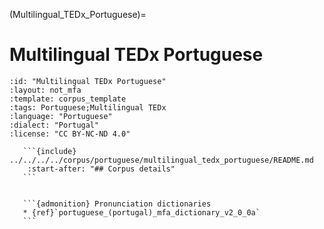 
(Multilingual_TEDx_Portuguese)=
# Multilingual TEDx Portuguese

``````{corpus} Multilingual TEDx Portuguese
:id: "Multilingual TEDx Portuguese"
:layout: not_mfa
:template: corpus_template
:tags: Portuguese;Multilingual TEDx
:language: "Portuguese"
:dialect: "Portugal"
:license: "CC BY-NC-ND 4.0"

   ```{include} ../../../../corpus/portuguese/multilingual_tedx_portuguese/README.md
    :start-after: "## Corpus details"
   ```


   ```{admonition} Pronunciation dictionaries
   * {ref}`portuguese_(portugal)_mfa_dictionary_v2_0_0a`
   ```
``````
